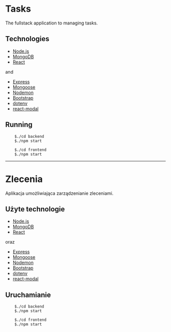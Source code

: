 # Tasks

The fullstack application to managing tasks.

## Technologies

* [Node.js](https://nodejs.org/en/)
* [MongoDB](https://www.mongodb.com)
* [React](https://pl.reactjs.org/)

and

* [Express](https://expressjs.com/)
* [Mongoose](https://mongoosejs.com/)
* [Nodemon](https://nodemon.io/)
* [Bootstrap](https://getbootstrap.com/)
* [dotenv](https://github.com/motdotla/dotenv#readme)
* [react-modal](https://github.com/reactjs/react-modal)

## Running

```
    $./cd backend 
    $./npm start
```
```
    $./cd frontend 
    $./npm start
```

***

# Zlecenia

Aplikacja umożliwiająca zarządzenianie zleceniami.

## Użyte technologie

* [Node.js](https://nodejs.org/en/)
* [MongoDB](https://www.mongodb.com)
* [React](https://pl.reactjs.org/)

oraz

* [Express](https://expressjs.com/)
* [Mongoose](https://mongoosejs.com/)
* [Nodemon](https://nodemon.io/)
* [Bootstrap](https://getbootstrap.com/)
* [dotenv](https://github.com/motdotla/dotenv#readme)
* [react-modal](https://github.com/reactjs/react-modal)

## Uruchamianie

```
    $./cd backend 
    $./npm start
```
```
    $./cd frontend 
    $./npm start
```
